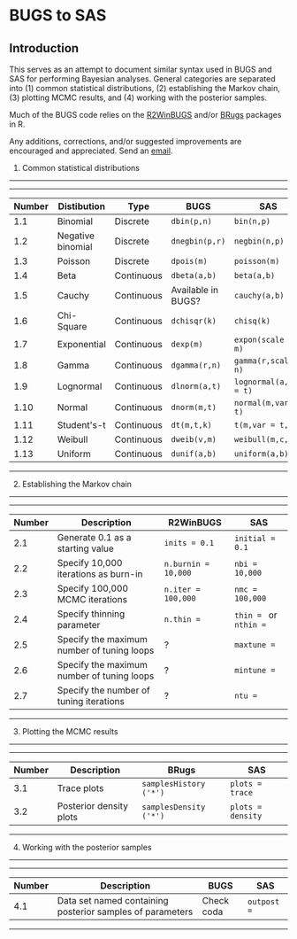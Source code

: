 BUGS to SAS
========================================================

Introduction
-------------------------
This serves as an attempt to document similar syntax used in BUGS and SAS for performing Bayesian analyses. General categories are separated into (1) common statistical distributions, (2) establishing the Markov chain, (3) plotting MCMC results, and (4) working with the posterior samples.

Much of the BUGS code relies on the [R2WinBUGS](http://cran.r-project.org/web/packages/R2WinBUGS/index.html) and/or [BRugs](http://cran.r-project.org/web/packages/BRugs/index.html) packages in R.

Any additions, corrections, and/or suggested improvements are encouraged and appreciated. Send an [email](mailto:russellm@umn.edu). 

1. Common statistical distributions
-------------------------
------

Number | Distibution | Type | BUGS |SAS
------------- | ------------- | ------------- | ------------- | -------------
1.1  |Binomial               | Discrete    | `dbin(p,n)`         |`bin(n,p)`
1.2  |Negative binomial      | Discrete    | `dnegbin(p,r)`      |`negbin(n,p)`
1.3  |Poisson                | Discrete    | `dpois(m)`          |`poisson(m)`
1.4  |Beta                   | Continuous  | `dbeta(a,b)`        |`beta(a,b)`
1.5  |Cauchy                 | Continuous  | Available in BUGS?  |`cauchy(a,b)`
1.6  |Chi-Square             | Continuous  | `dchisqr(k)`        |`chisq(k)`
1.7  |Exponential            | Continuous  | `dexp(m)`           |`expon(scale = m)`
1.8  |Gamma                  | Continuous  | `dgamma(r,n)`       |`gamma(r,scale = n)`
1.9  |Lognormal              | Continuous  | `dlnorm(a,t)`       |`lognormal(a,var = t)`
1.10 |Normal                 | Continuous  | `dnorm(m,t)`        |`normal(m,var = t)`
1.11 |Student's-t            | Continuous  | `dt(m,t,k)`         |`t(m,var = t,k)`
1.12 |Weibull                | Continuous  | `dweib(v,m)`        |`weibull(m,c,s)`
1.13 |Uniform                | Continuous  | `dunif(a,b)`        |`uniform(a,b)`
------

2. Establishing the Markov chain
-------------------------

------

Number | Description | R2WinBUGS |SAS
------------- | ------------- | ------------- | -------------
2.1 |Generate 0.1 as a starting value       |`inits = 0.1`         |`initial = 0.1`
2.2 |Specify 10,000 iterations as burn-in   |`n.burnin = 10,000`   |`nbi = 10,000`
2.3 |Specify 100,000 MCMC iterations        |`n.iter = 100,000`    |`nmc = 100,000`
2.4 |Specify thinning parameter        |`n.thin = `          |`thin = ` or `nthin = `
2.5 |Specify the maximum number of tuning loops       |?    |`maxtune =`
2.6 |Specify the maximum number of tuning loops       |?    |`mintune =`
2.7 |Specify the number of tuning iterations       |?    |`ntu =`
------


3. Plotting the MCMC results
-------------------------

------

Number | Description | BRugs |SAS
------------- | ------------- | ------------- | -------------
3.1 |Trace plots       |`samplesHistory ('*')`         |`plots = trace`
3.2 |Posterior density plots   |`samplesDensity ('*')`   |`plots = density`
------

4. Working with the posterior samples
-------------------------
------

Number | Description | BUGS |SAS
------------- | ------------- | ------------- | -------------
4.1 |Data set named containing posterior samples of parameters      | Check coda         |`outpost =`

------
